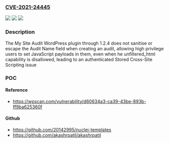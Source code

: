 ### [CVE-2021-24445](https://cve.mitre.org/cgi-bin/cvename.cgi?name=CVE-2021-24445)
![](https://img.shields.io/static/v1?label=Product&message=My%20Site%20Audit&color=blue)
![](https://img.shields.io/static/v1?label=Version&message=1.2.4%3C%3D%201.2.4%20&color=brighgreen)
![](https://img.shields.io/static/v1?label=Vulnerability&message=CWE-79%20Cross-site%20Scripting%20(XSS)&color=brighgreen)

### Description

The My Site Audit WordPress plugin through 1.2.4 does not sanitise or escape the Audit Name field when creating an audit, allowing high privilege users to set JavaScript payloads in them, even when he unfiltered_html capability is disallowed, leading to an authenticated Stored Cross-Site Scripting issue

### POC

#### Reference
- https://wpscan.com/vulnerability/d60634a3-ca39-43be-893b-ff9ba625360f

#### Github
- https://github.com/20142995/nuclei-templates
- https://github.com/akashrpatil/akashrpatil

